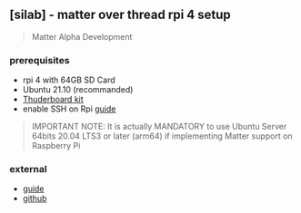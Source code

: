 ## [silab] - matter over thread rpi 4 setup

> Matter Alpha Development

### prerequisites
* rpi 4 with 64GB SD Card
* Ubuntu 21.10 (recommanded)
* [Thuderboard kit](https://www.silabs.com/development-tools/thunderboard/thunderboard-bg22-kit?tab=overview) 
* enable SSH on Rpi [guide](https://phoenixnap.com/kb/enable-ssh-raspberry-pi)



> IMPORTANT NOTE: It is actually MANDATORY to use Ubuntu Server 64bits 20.04 LTS3 or later (arm64) if implementing Matter support on Raspberry Pi


### external
* [guide](https://community.silabs.com/s/article/setup-rpi4-matter-development?language=en_US)
* [github](https://github.com/SiliconLabs/matter)
